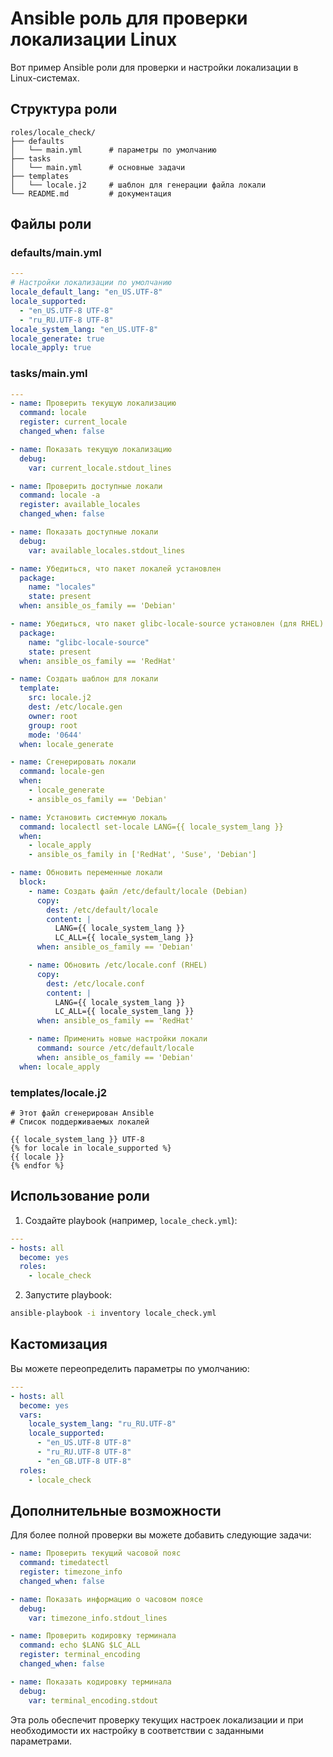 # Ansible роль для проверки локализации Linux

Вот пример Ansible роли для проверки и настройки локализации в Linux-системах.

## Структура роли

```
roles/locale_check/
├── defaults
│   └── main.yml      # параметры по умолчанию
├── tasks
│   └── main.yml      # основные задачи
├── templates
│   └── locale.j2     # шаблон для генерации файла локали
└── README.md         # документация
```

## Файлы роли

### defaults/main.yml

```yaml
---
# Настройки локализации по умолчанию
locale_default_lang: "en_US.UTF-8"
locale_supported:
  - "en_US.UTF-8 UTF-8"
  - "ru_RU.UTF-8 UTF-8"
locale_system_lang: "en_US.UTF-8"
locale_generate: true
locale_apply: true
```

### tasks/main.yml

```yaml
---
- name: Проверить текущую локализацию
  command: locale
  register: current_locale
  changed_when: false

- name: Показать текущую локализацию
  debug:
    var: current_locale.stdout_lines

- name: Проверить доступные локали
  command: locale -a
  register: available_locales
  changed_when: false

- name: Показать доступные локали
  debug:
    var: available_locales.stdout_lines

- name: Убедиться, что пакет локалей установлен
  package:
    name: "locales"
    state: present
  when: ansible_os_family == 'Debian'

- name: Убедиться, что пакет glibc-locale-source установлен (для RHEL)
  package:
    name: "glibc-locale-source"
    state: present
  when: ansible_os_family == 'RedHat'

- name: Создать шаблон для локали
  template:
    src: locale.j2
    dest: /etc/locale.gen
    owner: root
    group: root
    mode: '0644'
  when: locale_generate

- name: Сгенерировать локали
  command: locale-gen
  when: 
    - locale_generate
    - ansible_os_family == 'Debian'

- name: Установить системную локаль
  command: localectl set-locale LANG={{ locale_system_lang }}
  when: 
    - locale_apply
    - ansible_os_family in ['RedHat', 'Suse', 'Debian']

- name: Обновить переменные локали
  block:
    - name: Создать файл /etc/default/locale (Debian)
      copy:
        dest: /etc/default/locale
        content: |
          LANG={{ locale_system_lang }}
          LC_ALL={{ locale_system_lang }}
      when: ansible_os_family == 'Debian'

    - name: Обновить /etc/locale.conf (RHEL)
      copy:
        dest: /etc/locale.conf
        content: |
          LANG={{ locale_system_lang }}
          LC_ALL={{ locale_system_lang }}
      when: ansible_os_family == 'RedHat'

    - name: Применить новые настройки локали
      command: source /etc/default/locale
      when: ansible_os_family == 'Debian'
  when: locale_apply
```

### templates/locale.j2

```
# Этот файл сгенерирован Ansible
# Список поддерживаемых локалей

{{ locale_system_lang }} UTF-8
{% for locale in locale_supported %}
{{ locale }}
{% endfor %}
```

## Использование роли

1. Создайте playbook (например, `locale_check.yml`):

```yaml
---
- hosts: all
  become: yes
  roles:
    - locale_check
```

2. Запустите playbook:

```bash
ansible-playbook -i inventory locale_check.yml
```

## Кастомизация

Вы можете переопределить параметры по умолчанию:

```yaml
---
- hosts: all
  become: yes
  vars:
    locale_system_lang: "ru_RU.UTF-8"
    locale_supported:
      - "en_US.UTF-8 UTF-8"
      - "ru_RU.UTF-8 UTF-8"
      - "en_GB.UTF-8 UTF-8"
  roles:
    - locale_check
```

## Дополнительные возможности

Для более полной проверки вы можете добавить следующие задачи:

```yaml
- name: Проверить текущий часовой пояс
  command: timedatectl
  register: timezone_info
  changed_when: false

- name: Показать информацию о часовом поясе
  debug:
    var: timezone_info.stdout_lines

- name: Проверить кодировку терминала
  command: echo $LANG $LC_ALL
  register: terminal_encoding
  changed_when: false

- name: Показать кодировку терминала
  debug:
    var: terminal_encoding.stdout
```

Эта роль обеспечит проверку текущих настроек локализации и при необходимости их настройку в соответствии с заданными параметрами.